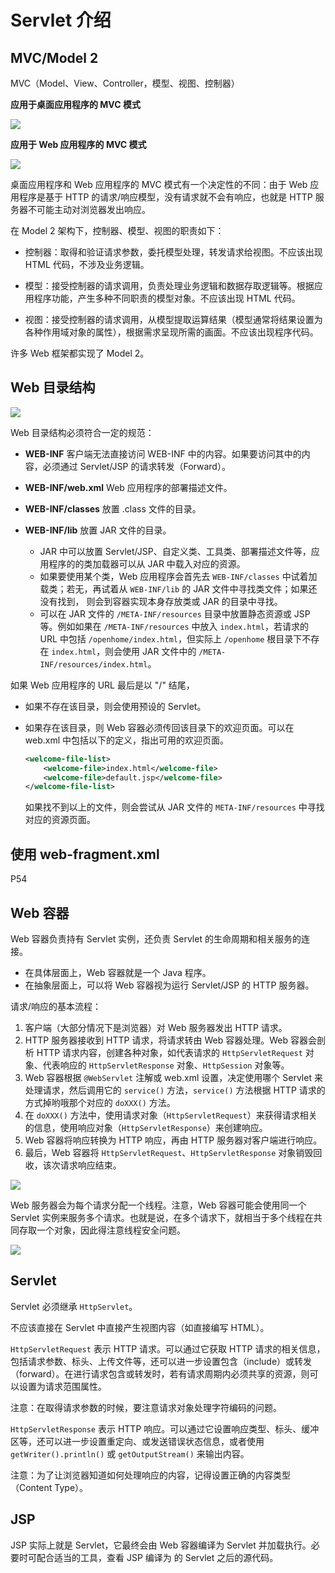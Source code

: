# Servlet 介绍

## MVC/Model 2

MVC（Model、View、Controller，模型、视图、控制器）

**应用于桌面应用程序的 MVC 模式**

![](images/mvc-desktop.png)

**应用于 Web 应用程序的 MVC 模式**

![](images/mvc-web.png)

桌面应用程序和 Web 应用程序的 MVC 模式有一个决定性的不同：由于 Web 应用程序是基于 HTTP 的请求/响应模型，没有请求就不会有响应，也就是 HTTP 服务器不可能主动对浏览器发出响应。

在 Model 2 架构下，控制器、模型、视图的职责如下：

* 控制器：取得和验证请求参数，委托模型处理，转发请求给视图。不应该出现 HTML 代码，不涉及业务逻辑。

* 模型：接受控制器的请求调用，负责处理业务逻辑和数据存取逻辑等。根据应用程序功能，产生多种不同职责的模型对象。不应该出现 HTML 代码。

* 视图：接受控制器的请求调用，从模型提取运算结果（模型通常将结果设置为各种作用域对象的属性），根据需求呈现所需的画面。不应该出现程序代码。

许多 Web 框架都实现了 Model 2。

## Web 目录结构

![](images/Web应用程序文件结构.png)

Web 目录结构必须符合一定的规范：

* **WEB-INF** 客户端无法直接访问 WEB-INF 中的内容。如果要访问其中的内容，必须通过 Servlet/JSP 的请求转发（Forward）。

* **WEB-INF/web.xml** Web 应用程序的部署描述文件。

* **WEB-INF/classes** 放置 .class 文件的目录。

* **WEB-INF/lib** 放置 JAR 文件的目录。

	* JAR 中可以放置 Servlet/JSP、自定义类、工具类、部署描述文件等，应用程序的的类加载器可以从 JAR 中载入对应的资源。
	* 如果要使用某个类，Web 应用程序会首先去 `WEB-INF/classes` 中试着加载类；若无，再试着从 `WEB-INF/lib` 的 JAR 文件中寻找类文件；如果还没有找到， 则会到容器实现本身存放类或 JAR 的目录中寻找。
	* 可以在 JAR 文件的 `/META-INF/resources` 目录中放置静态资源或 JSP 等。例如如果在 `/META-INF/resources` 中放入 `index.html`，若请求的 URL 中包括 `/openhome/index.html`，但实际上 `/openhome` 根目录下不存在 `index.html`，则会使用 JAR 文件中的 `/META-INF/resources/index.html`。 

如果 Web 应用程序的 URL 最后是以 "/" 结尾，

* 如果不存在该目录，则会使用预设的 Servlet。

* 如果存在该目录，则 Web 容器必须传回该目录下的欢迎页面。可以在 web.xml 中包括以下的定义，指出可用的欢迎页面。

	```xml
	<welcome-file-list>
		<welcome-file>index.html</welcome-file>
		<welcome-file>default.jsp</welcome-file>
	</welcome-file-list>
	```

	如果找不到以上的文件，则会尝试从 JAR 文件的 `META-INF/resources` 中寻找对应的资源页面。

## 使用 web-fragment.xml

P54

## Web 容器

Web 容器负责持有 Servlet 实例，还负责 Servlet 的生命周期和相关服务的连接。

* 在具体层面上，Web 容器就是一个 Java 程序。
* 在抽象层面上，可以将 Web 容器视为运行 Servlet/JSP 的 HTTP 服务器。

请求/响应的基本流程：

1. 客户端（大部分情况下是浏览器）对 Web 服务器发出 HTTP 请求。
1. HTTP 服务器接收到 HTTP 请求，将请求转由 Web 容器处理。Web 容器会剖析 HTTP 请求内容，创建各种对象，如代表请求的 `HttpServletRequest` 对象、代表响应的 `HttpServletResponse` 对象、`HttpSession` 对象等。
1. Web 容器根据 `@WebServlet` 注解或 web.xml 设置，决定使用哪个 Servlet 来处理请求，然后调用它的 `service()` 方法，`service()` 方法根据 HTTP 请求的方式掉哟哦那个对应的 `doXXX()` 方法。
1. 在 `doXXX()` 方法中，使用请求对象（`HttpServletRequest`）来获得请求相关的信息，使用响应对象（`HttpServletResponse`）来创建响应。
1. Web 容器将响应转换为 HTTP 响应，再由 HTTP 服务器对客户端进行响应。
1. 最后，Web 容器将 `HttpServletRequest`、`HttpServletResponse` 对象销毁回收，该次请求响应结束。

![](images/请求和响应的基本示例.png)

Web 服务器会为每个请求分配一个线程。注意，Web 容器可能会使用同一个 Servlet 实例来服务多个请求。也就是说，在多个请求下，就相当于多个线程在共同存取一个对象，因此得注意线程安全问题。

![](images/请求响应的时序图.png)

## Servlet

Servlet 必须继承 `HttpServlet`。

不应该直接在 Servlet 中直接产生视图内容（如直接编写 HTML）。

`HttpServletRequest` 表示 HTTP 请求。可以通过它获取 HTTP 请求的相关信息，包括请求参数、标头、上传文件等，还可以进一步设置包含（include）或转发（forward）。在进行请求包含或转发时，若有请求周期内必须共享的资源，则可以设置为请求范围属性。

注意：在取得请求参数的时候，要注意请求对象处理字符编码的问题。

`HttpServletResponse` 表示 HTTP 响应。可以通过它设置响应类型、标头、缓冲区等，还可以进一步设置重定向、或发送错误状态信息，或者使用 `getWriter().println()` 或 `getOutputStream()` 来输出内容。

注意：为了让浏览器知道如何处理响应的内容，记得设置正确的内容类型（Content Type）。

## JSP

JSP 实际上就是 Servlet，它最终会由 Web 容器编译为 Servlet 并加载执行。必要时可配合适当的工具，查看 JSP 编译为 的 Servlet 之后的源代码。